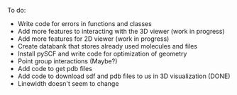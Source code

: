 To do:
- Write code for errors in functions and classes
- Add more features to interacting with the 3D viewer (work in progress)
- Add more features for 2D viewer (work in progress)
- Create databank that stores already used molecules and files
- Install pySCF and write code for optimization of geometry
- Point group interactions (Maybe?)
- Add code to get pdb files
- Add code to download sdf and pdb files to us in 3D visualization (DONE)
- Linewidth doesn't seem to change  
